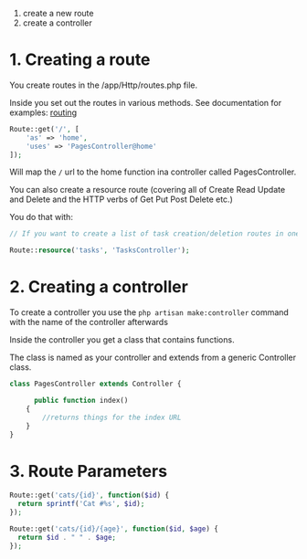 
1. create a new route
2. create a controller

# 1. Creating a route

You create routes in the /app/Http/routes.php file.

Inside you set out the routes in various methods. See documentation for examples: [routing](http://laravel.com/docs/5.0/routing)

```php
Route::get('/', [
    'as' => 'home',
    'uses' => 'PagesController@home'
]);
```

Will map the ```/``` url to the home function ina  controller called PagesController.

You can also create a resource route (covering all of Create Read Update and Delete and the HTTP verbs of Get Put Post Delete etc.)

You do that with:

```php
// If you want to create a list of task creation/deletion routes in one command

Route::resource('tasks', 'TasksController');
```

# 2. Creating a controller

To create a controller you use the ```php artisan make:controller``` command with the name of the controller afterwards

Inside the controller you get a class that contains functions.

The class is named as your controller and extends from a generic Controller class.

```php
class PagesController extends Controller {

      public function index()
    {
        //returns things for the index URL
    }
}
```

# 3. Route Parameters



```php
Route::get('cats/{id}', function($id) {
  return sprintf('Cat #%s', $id);
});

Route::get('cats/{id}/{age}', function($id, $age) {
  return $id . " " . $age; 
});
```